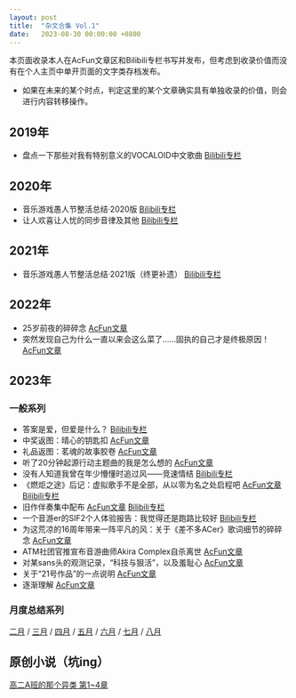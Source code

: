 ```yaml
---
layout: post
title:  "杂文合集 Vol.1"
date:	2023-08-30 00:00:00 +0800
---
```


本页面收录本人在AcFun文章区和Bilibili专栏书写并发布，但考虑到收录价值而没有在个人主页中单开页面的文字类存档发布。

* 如果在未来的某个时点，判定这里的某个文章确实具有单独收录的价值，则会进行内容转移操作。

## 2019年

* 盘点一下那些对我有特别意义的VOCALOID中文歌曲 [Bilibili专栏](https://www.bilibili.com/read/cv3961175/)

## 2020年

* 音乐游戏愚人节整活总结·2020版 [Bilibili专栏](https://www.bilibili.com/read/cv5408503)
* 让人欢喜让人忧的同步音律及其他 [Bilibili专栏](https://www.bilibili.com/read/cv5767144)

## 2021年

* 音乐游戏愚人节整活总结·2021版（终更补遗） [Bilibili专栏](https://www.bilibili.com/read/cv10568585/)

## 2022年

* 25岁前夜的碎碎念 [AcFun文章](https://www.acfun.cn/a/ac33399404)
* 突然发现自己为什么一直以来会这么菜了……固执的自己才是终极原因！[AcFun文章](https://www.acfun.cn/a/ac36017354)

## 2023年

### 一般系列

* 答案是爱，但爱是什么？ [Bilibili专栏](https://www.bilibili.com/read/cv21871344/)
* 中奖返图：晴心的钥匙扣 [AcFun文章](https://www.acfun.cn/a/ac40762161)
* 礼品返图：茗魂的故事胶卷 [AcFun文章](https://www.acfun.cn/a/ac40795113)
* 听了20分钟起源行动主题曲的我是怎么想的 [AcFun文章](https://www.acfun.cn/a/ac40939646)
* 没有人知道我曾在年少懵懂时追过风——竞速情结  [Bilibili专栏](https://www.bilibili.com/read/cv21892353/)
* 《燃炬之途》后记：虚拟歌手不是全部，从以零为名之处启程吧 [AcFun文章](https://www.acfun.cn/a/ac41036766) [Bilibili专栏](https://www.bilibili.com/read/cv22885588/)
* 旧作伴奏集中配布 [AcFun文章](https://www.acfun.cn/a/ac41083150) [Bilibili专栏](https://www.bilibili.com/read/cv22936682/)
* 一个音游er的SIF2个人体验报告：我觉得还是跑路比较好 [Bilibili专栏](https://www.bilibili.com/read/cv23120184/)
* 为这荒凉的16周年带来一阵平凡的风：关于《差不多ACer》歌词细节的碎碎念 [AcFun文章](https://www.acfun.cn/a/ac41571015)
* ATM社团官推宣布音游曲师Akira Complex自杀离世 [AcFun文章](https://www.acfun.cn/a/ac41689895)
* 对某sans头的观测记录，“科技与狠活”，以及羞耻心 [AcFun文章](https://www.acfun.cn/a/ac42136629)
* 关于“21号作品”的一点说明 [AcFun文章](https://www.acfun.cn/a/ac42188194)
* 逐渐理解 [AcFun文章](https://www.acfun.cn/a/ac42211481)

### 月度总结系列

[二月](https://www.acfun.cn/a/ac40773217) / [三月](https://www.acfun.cn/a/ac41008019) / [四月](https://www.acfun.cn/a/ac41253348) / [五月](https://www.acfun.cn/a/ac41477272) / [六月](https://www.acfun.cn/a/ac41708853) / [七月](https://www.acfun.cn/a/ac41961922) / [八月](https://www.acfun.cn/a/ac42152362)

## 原创小说（坑ing）

[高二A班的那个异类 第1~4章](https://www.acfun.cn/a/ac41227641)